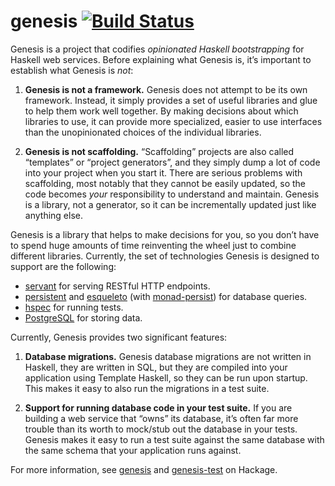 # genesis [![Build Status](https://travis-ci.org/cjdev/genesis.svg?branch=master)](https://travis-ci.org/cjdev/genesis)

Genesis is a project that codifies *opinionated Haskell bootstrapping* for Haskell web services. Before explaining what Genesis is, it’s important to establish what Genesis is *not*:

  1. **Genesis is not a framework.** Genesis does not attempt to be its own framework. Instead, it simply provides a set of useful libraries and glue to help them work well together. By making decisions about which libraries to use, it can provide more specialized, easier to use interfaces than the unopinionated choices of the individual libraries.

  2. **Genesis is not scaffolding.** “Scaffolding” projects are also called “templates” or “project generators”, and they simply dump a lot of code into your project when you start it. There are serious problems with scaffolding, most notably that they cannot be easily updated, so the code becomes *your* responsibility to understand and maintain. Genesis is a library, not a generator, so it can be incrementally updated just like anything else.

Genesis is a library that helps to make decisions for you, so you don’t have to spend huge amounts of time reinventing the wheel just to combine different libraries. Currently, the set of technologies Genesis is designed to support are the following:

  - [servant][] for serving RESTful HTTP endpoints.
  - [persistent][] and [esqueleto][] (with [monad-persist][]) for database queries.
  - [hspec][] for running tests.
  - [PostgreSQL][postgres] for storing data.

Currently, Genesis provides two significant features:

  1. **Database migrations.** Genesis database migrations are not written in Haskell, they are written in SQL, but they are compiled into your application using Template Haskell, so they can be run upon startup. This makes it easy to also run the migrations in a test suite.

  2. **Support for running database code in your test suite.** If you are building a web service that “owns” its database, it’s often far more trouble than its worth to mock/stub out the database in your tests. Genesis makes it easy to run a test suite against the same database with the same schema that your application runs against.

For more information, see [genesis][] and [genesis-test][] on Hackage.

[esqueleto]: https://hackage.haskell.org/package/esqueleto
[genesis]: https://hackage.haskell.org/package/genesis
[genesis-test]: https://hackage.haskell.org/package/genesis-test
[hspec]: https://hackage.haskell.org/package/hspec
[monad-persist]: https://hackage.haskell.org/package/monad-persist
[persistent]: https://hackage.haskell.org/package/persistent
[postgres]: https://www.postgresql.org
[servant]: https://hackage.haskell.org/package/servant
